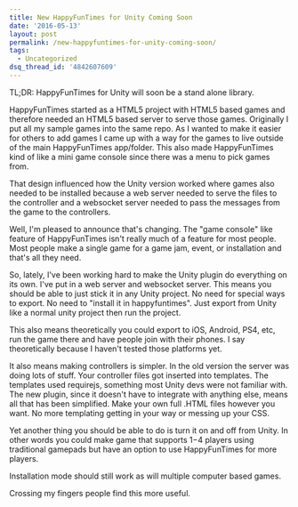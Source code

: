 ```yaml
---
title: New HappyFunTimes for Unity Coming Soon
date: '2016-05-13'
layout: post
permalink: /new-happyfuntimes-for-unity-coming-soon/
tags:
  - Uncategorized
dsq_thread_id: '4842607609'
---
```

TL;DR: HappyFunTimes for Unity will soon be a stand alone library.

HappyFunTimes started as a HTML5 project with HTML5 based games and therefore
needed an HTML5 based server to serve those games. Originally I put all my
sample games into the same repo. As I wanted to make it easier for others to
add games I came up with a way for the games to live outside of the main
HappyFunTimes app/folder. This also made HappyFunTimes kind of like a mini game
console since there was a menu to pick games from.

That design influenced how the Unity version worked where games also needed to
be installed because a web server needed to serve the files to the controller
and a websocket server needed to pass the messages from the game to the
controllers.

Well, I'm pleased to announce that's changing. The "game console" like feature
of HappyFunTimes isn't really much of a feature for most people. Most people
make a single game for a game jam, event, or installation and that's all they
need.

So, lately, I've been working hard to make the Unity plugin do everything on
its own. I've put in a web server and websocket server. This means you should
be able to just stick it in any Unity project. No need for special ways to
export. No need to "install it in happyfuntimes". Just export from Unity like a
normal unity project then run the project.

This also means theoretically you could export to iOS, Android, PS4, etc, run
the game there and have people join with their phones. I say theoretically
because I haven't tested those platforms yet.

It also means making controllers is simpler. In the old version the server was
doing lots of stuff. Your controller files got inserted into templates. The
templates used requirejs, something most Unity devs were not familiar with. The
new plugin, since it doesn't have to integrate with anything else, means all
that has been simplified. Make your own full .HTML files however you want. No
more templating getting in your way or messing up your CSS.

Yet another thing you should be able to do is turn it on and off from Unity. In
other words you could make game that supports 1&minus;4 players using
traditional gamepads but have an option to use HappyFunTimes for more players.

Installation mode should still work as will multiple computer based games.

Crossing my fingers people find this more useful.